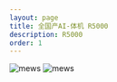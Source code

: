 ```yaml
---
layout: page
title: 全国产AI-体机 R5000
description: R5000
order: 1
---
```


<img src="01.jpg" alt="mews" style="max-width: 100%; height: auto;">

<img src="02.jpg" alt="mews" style="max-width: 100%; height: auto;">
